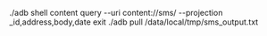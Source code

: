 ./adb shell
content query --uri content://sms/ --projection _id,address,body,date
exit
./adb pull /data/local/tmp/sms_output.txt